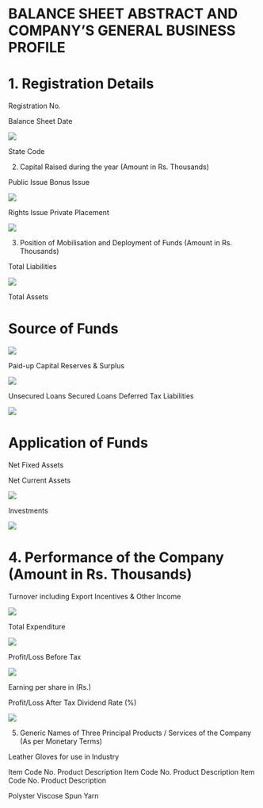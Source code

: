 # BALANCE SHEET ABSTRACT AND COMPANY’S GENERAL BUSINESS PROFILE

# 1. Registration Details

Registration No.

Balance Sheet Date

![](images/7ffd305acb6b5ad91d8b4b0753545666fea7c25d4c90fdfa6be32056c5e7cd19.jpg)

State Code

2. Capital Raised during the year (Amount in Rs. Thousands)

Public Issue Bonus Issue

![](images/23a51a592a64371ee16a4709ce5f5e8d1b9acf6590c7cb4ceff3dd30d6c096f0.jpg)

Rights Issue Private Placement

![](images/37d400f855c0131e0003e53994875b843337ade322d995227ed7eccfe0a85a85.jpg)

3. Position of Mobilisation and Deployment of Funds (Amount in Rs. Thousands)

Total Liabilities

![](images/080b28f0ad681e31c3f85163df27e9101a846ca9171469c3b9a0e3519c2ddc93.jpg)

Total Assets

# Source of Funds

![](images/4974d4e05d9541373ee57375ce60cd52cbf68749b926eab3a1c07979593dc75b.jpg)

Paid-up Capital Reserves & Surplus

![](images/51453cdb6f1a6a42407fe99c5d14628a5db44cf5698abb8faa40bba3c4b98afb.jpg)

Unsecured Loans Secured Loans Deferred Tax Liabilities

![](images/04a0e8340ecf81ddb999743c1c95b651fcff14b6e3a663f4a1bb3fa6bf0a3f33.jpg)

# Application of Funds

Net Fixed Assets

Net Current Assets

![](images/b16354fba64f1d0a47aaa15ce3b2d955d6d5fca17c8d70dd28cc12177796fc6c.jpg)

Investments

![](images/ef8e69dab091c0e6eae7962849b5e450106c04b62c2c21c78381f900f2c8b0e7.jpg)

# 4. Performance of the Company (Amount in Rs. Thousands)

Turnover including Export Incentives & Other Income

![](images/2cc60fd2166c03ea7a910f350a3d5ed72fbb065c099f166a92b102ee275813e2.jpg)

Total Expenditure

![](images/8a3ede64eea863659b486a4c6e41ad43a85eb94aa0784b47c5251d7d4fe9089f.jpg)

Profit/Loss Before Tax

![](images/c41fc08b3b1c695b1a3ed908ff2ab21985d1b8c64e9a4d4433dfea56ba63743e.jpg)

Earning per share in (Rs.)

Profit/Loss After Tax Dividend Rate $( \% )$

![](images/1183243f4ce94c7998626dd350402e3d78d601159ef20093b4974308f0821a43.jpg)

5. Generic Names of Three Principal Products / Services of the Company (As per Monetary Terms)

Leather Gloves for use in Industry

Item Code No. Product Description Item Code No. Product Description Item Code No. Product Description

Polyster Viscose Spun Yarn